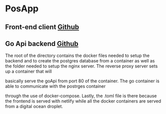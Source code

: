 # PosApp

## Front-end client [Github](https://github.com/cnava9389/PosApp/tree/main/TS-Client)

## Go Api backend [Github](https://github.com/cnava9389/PosApp/tree/main/goApi)

The root of the directory contains the docker files needed to setup the backend and to create the postgres database from a 
container as well as the folder needed to setup the nginx server. The reverse proxy server sets up a container that will 

basically serve the goApi from port 80 of the container. The go container is able to communicate with the postrges container

through the use of docker-compose. Lastly, the .toml file is there because the frontend is served with netlify while all the 
docker containers are served from a digital ocean droplet.